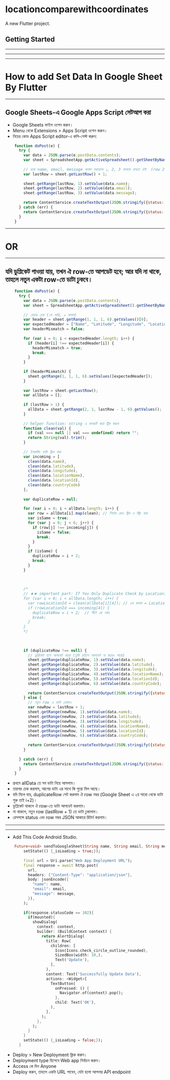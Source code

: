 # locationcomparewithcoordinates

A new Flutter project.

## Getting Started






___
___
___
# How to add Set Data In Google Sheet By Flutter
---
## Google Sheets-এ Google Apps Script সেটআপ করা
- Google Sheets ফাইল ওপেন করুন।
- Menu থেকে Extensions > Apps Script ওপেন করুন।
- নিচের কোড Apps Script editor-এ কপি-পেস্ট করুন:


```javascript
    function doPost(e) {
      try {
        var data = JSON.parse(e.postData.contents);
        var sheet = SpreadsheetApp.getActiveSpreadsheet().getSheetByName('MySheet');
    
        // ধরো name, email, message কলাম যথাক্রমে ১, 2, 3 কলামে রাখতে চাই  (row 2 থেকে শুরু)
        var lastRow = sheet.getLastRow() + 1; 
    
        sheet.getRange(lastRow, 1).setValue(data.name);
        sheet.getRange(lastRow, 2).setValue(data.email);
        sheet.getRange(lastRow, 3).setValue(data.message);
    
        return ContentService.createTextOutput(JSON.stringify({status: "success"})).setMimeType(ContentService.MimeType.JSON);
      } catch (err) {
        return ContentService.createTextOutput(JSON.stringify({status: "error", message: err.message})).setMimeType(ContentService.MimeType.JSON);
      }
    }
```
---
# OR
---
## যদি ডুপ্লিকেট পাওয়া যায়, তখন ঐ row-তে আপডেট হবে; আর যদি না থাকে, তাহলে নতুন একটা row-তে ডাটা ঢুকবে।
```javascript
    function doPost(e) {
      try {
        var data = JSON.parse(e.postData.contents);
        var sheet = SpreadsheetApp.getActiveSpreadsheet().getSheetByName('MySheet');
    
        // হেডার চেক (১ম সারি, ৬ কলাম)
        var header = sheet.getRange(1, 1, 1, 6).getValues()[0];
        var expectedHeader = ["Name", "Latitude", "Longitude", "LocationName", "LocationId", "CountryCode"];
        var headerMismatch = false;
    
        for (var i = 0; i < expectedHeader.length; i++) {
          if (header[i] !== expectedHeader[i]) {
            headerMismatch = true;
            break;
          }
        }
    
        if (headerMismatch) {
          sheet.getRange(1, 1, 1, 6).setValues([expectedHeader]);
        }
    
        var lastRow = sheet.getLastRow();
        var allData = [];
    
        if (lastRow > 1) {
          allData = sheet.getRange(2, 1, lastRow - 1, 6).getValues();
        }
    
        // helper function: string এ কনভার্ট করে ট্রিম করবে
        function clean(val) {
          if (val === null || val === undefined) return "";
          return String(val).trim();
        }
    
        // ইনকামিং ডাটা ক্লিন করা
        var incoming = [
          clean(data.name),
          clean(data.latitude),
          clean(data.longitude),
          clean(data.locationName),
          clean(data.locationId),
          clean(data.countryCode)
        ];
    
        var duplicateRow = null;
    
        for (var i = 0; i < allData.length; i++) {
          var row = allData[i].map(clean); // শিটের রোও ট্রিম ও স্ট্রিং করা
          var isSame = true;
          for (var j = 0; j < 6; j++) {
            if (row[j] !== incoming[j]) {
              isSame = false;
              break;
            }
          }
          if (isSame) {
            duplicateRow = i + 2;
            break;
          }
        }
        
        
        
        /*
        // ★★ important part: If You Only Duplicate Check by LocationId ★★ Replace Only For Loop.. Other Condition Same to same
        for (var i = 0; i < allData.length; i++) {
          var rowLocationId = clean(allData[i][4]); // ৫ম কলাম = LocationId
          if (rowLocationId === incoming[4]) {
            duplicateRow = i + 2;  // শীটে রো নম্বর
            break;
          }
        }
        */
        
        
    
        if (duplicateRow !== null) {
          // ডুপ্লিকেট হলে আপডেট করো (তুমি চাইলে আপডেট না করেও পারো)
          sheet.getRange(duplicateRow, 1).setValue(data.name);
          sheet.getRange(duplicateRow, 2).setValue(data.latitude);
          sheet.getRange(duplicateRow, 3).setValue(data.longitude);
          sheet.getRange(duplicateRow, 4).setValue(data.locationName);
          sheet.getRange(duplicateRow, 5).setValue(data.locationId);
          sheet.getRange(duplicateRow, 6).setValue(data.countryCode);
    
          return ContentService.createTextOutput(JSON.stringify({status: "updated", row: duplicateRow})).setMimeType(ContentService.MimeType.JSON);
        } else {
          // নতুন row এ ডাটা ঢোকাও
          var newRow = lastRow + 1;
          sheet.getRange(newRow, 1).setValue(data.name);
          sheet.getRange(newRow, 2).setValue(data.latitude);
          sheet.getRange(newRow, 3).setValue(data.longitude);
          sheet.getRange(newRow, 4).setValue(data.locationName);
          sheet.getRange(newRow, 5).setValue(data.locationId);
          sheet.getRange(newRow, 6).setValue(data.countryCode);
    
          return ContentService.createTextOutput(JSON.stringify({status: "inserted", row: newRow})).setMimeType(ContentService.MimeType.JSON);
        }
    
      } catch (err) {
        return ContentService.createTextOutput(JSON.stringify({status: "error", message: err.message})).setMimeType(ContentService.MimeType.JSON);
      }
    }
```
- প্রথমে allData তে সব ডাটা নিয়ে আসলাম।
- তারপর চেক করলাম, আগের ডাটা এর সাথে কি পুরো মিল আছে।
- যদি মিলে যায়, duplicateRow সেট করলাম ঐ row নম্বর (Google Sheet এ ২য় সারো থেকে ডাটা শুরু তাই i+2)।
- ডুপ্লিকেট থাকলে ঐ row-তে ডাটা আপডেট করলাম।
- না থাকলে, নতুন row (lastRow + 1) তে ডাটা ঢুকালাম।
- রেসপন্সে status এবং row নম্বর JSON আকারে রিটার্ন করলাম।


---
---
- Add This Code Android Studio.

```dart
    Future<void> sendToGoogleSheet(String name, String email, String message) async {
        setState(() {_isLoading = true;});
    
        final url = Uri.parse("Web App Deployment URL");
        final response = await http.post(
          url,
          headers: {"Content-Type": "application/json"},
          body: jsonEncode({
            "name": name,
            "email": email,
            "message": message,
          }),
        );
    
        if(response.statusCode == 302){
          if(mounted){
            showDialog(
              context: context,
              builder: (BuildContext context) {
                return AlertDialog(
                  title: Row(
                    children: [
                      Icon(Icons.check_circle_outline_rounded),
                      SizedBox(width: 10,),
                      Text('Update'),
                    ],
                  ),
                  content: Text('Successfully Update Data'),
                  actions: <Widget>[
                    TextButton(
                      onPressed: () {
                        Navigator.of(context).pop();
                      },
                      child: Text('OK'),
                    ),
                  ],
                );
              },
            );
          }
        }
        setState(() {_isLoading = false;});
      }
```


- Deploy > New Deployment ক্লিক করুন।
- Deployment type হিসেবে Web app নির্বাচন করুন।
- Access কে দিন Anyone
- Deploy করুন, তাহলে একটা URL পাবেন, যেটা হলো আপনার API endpoint